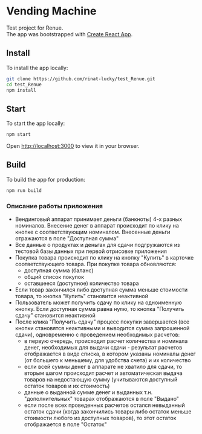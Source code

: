 # Vending Machine

Test project for Renue.\
The app was bootstrapped with [Create React App](https://github.com/facebook/create-react-app).

## Install

To install the app locally:

```sh
git clone https://github.com/rinat-lucky/test_Renue.git
cd test_Renue
npm install
```

## Start

To start the app locally:

```sh
npm start
```
Open [http://localhost:3000](http://localhost:3000) to view it in your browser.

## Build

To build the app for production:

```sh
npm run build
```

### Описание работы приложения

* Вендинговый аппарат принимает деньги (банкноты) 4-х разных номиналов. Внесение денег в аппарат происходит по клику на кнопке с соответствующим номиналом. Внесенные деньги отражаются в поле "Доступная сумма"
* Все данные о продуктах и деньгах для сдачи подгружаются из тестовой базы данных при первой отрисовке приложения
* Покупка товара происходит по клику на кнопку "Купить" в карточке соответствующего товара. При покупке товара обновляются:
  * доступная сумма (баланс)
  * общий список покупок 
  * оставшееся (доступное) количество товара
* Если товар закончился либо доступная сумма меньше стоимости товара, то кнопка "Купить" становится неактивной
* Пользователь может получить сдачу по клику на одноименную кнопку. Если доступная сумма равна нулю, то кнопка "Получить сдачу" становится неактивной
* После клика "Получить сдачу" процесс покупки завершается (все кнопки становятся неактивными и выводится сумма запрошенной сдачи), одновременно с проведением необходимых расчетов:
  * в первую очередь, происходит расчет количества и номинала денег, необходимых для выдачи сдачи - результат расчетов отображается в виде списка, в котором указаны номиналы денег (от большего к меньшему, для удобства счета) и их количество
  * если всей суммы денег в аппарате не хватило для сдачи, то вторым шагом происходит расчет и автоматическая выдача товаров на недостающую сумму (учитываются доступный остаток товаров и их стоимость)
  * данные о выданной сумме денег и выданных т.н. "дополнительных" товарах отображаются в поле "Выдано"
  * если после всех проведенных расчетов остался невыданный остаток сдачи (когда закончились товары либо остаток меньше стоимости любого из доступных товаров), то этот остаток отображается в поле "Остаток"
  